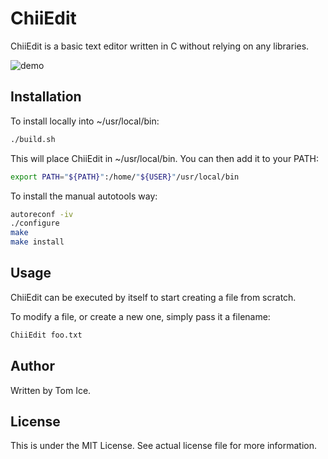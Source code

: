 # ChiiEdit
ChiiEdit is a basic text editor written in C without relying on any libraries.

![demo](https://user-images.githubusercontent.com/8818630/41635712-3f6ba3c2-7418-11e8-991e-061f13b14764.gif)

## Installation
To install locally into ~/usr/local/bin:

```bash
./build.sh
```

This will place ChiiEdit in ~/usr/local/bin. You can then add it to your PATH:

```bash
export PATH="${PATH}":/home/"${USER}"/usr/local/bin
```

To install the manual autotools way:

```bash
autoreconf -iv
./configure
make
make install
```

## Usage
ChiiEdit can be executed by itself to start creating a file from scratch.

To modify a file, or create a new one, simply pass it a filename:

```bash
ChiiEdit foo.txt
```

## Author
Written by Tom Ice.

## License
This is under the MIT License. See actual license file for more information.
